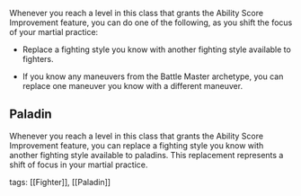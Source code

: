 Whenever you reach a level in this class that grants the Ability Score Improvement feature, you can do one of the following, as you shift the focus of your martial practice:

-   Replace a fighting style you know with another fighting style available to fighters.

-   If you know any maneuvers from the Battle Master archetype, you can replace one maneuver you know with a different maneuver.

## Paladin

Whenever you reach a level in this class that grants the Ability Score Improvement feature, you can replace a fighting style you know with another fighting style available to paladins. This replacement represents a shift of focus in your martial practice.

tags: [[Fighter]], [[Paladin]]